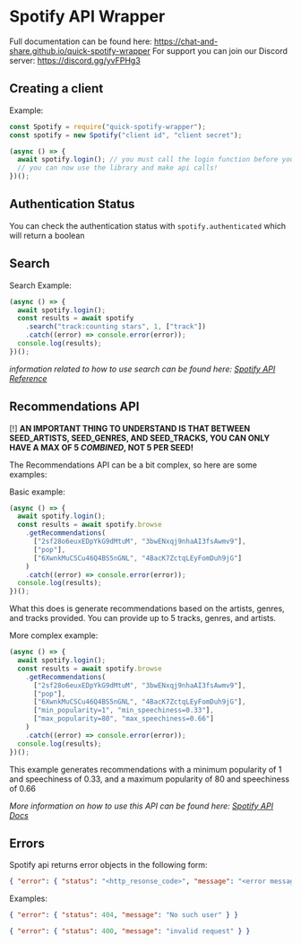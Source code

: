 # Spotify API Wrapper

Full documentation can be found here: <https://chat-and-share.github.io/quick-spotify-wrapper>
For support you can join our Discord server: <https://discord.gg/yvFPHg3>

## Creating a client

Example:

```js
const Spotify = require("quick-spotify-wrapper");
const spotify = new Spotify("client id", "client secret");

(async () => {
  await spotify.login(); // you must call the login function before you can use any part of the library!
  // you can now use the library and make api calls!
})();
```

## Authentication Status

You can check the authentication status with `spotify.authenticated` which will return a boolean

## Search

Search Example:

```js
(async () => {
  await spotify.login();
  const results = await spotify
    .search("track:counting stars", 1, ["track"])
    .catch((error) => console.error(error));
  console.log(results);
})();
```

_information related to how to use search can be found here: [Spotify API Reference](https://developer.spotify.com/documentation/web-api/reference/search/search/)_

## Recommendations API

[!] **AN IMPORTANT THING TO UNDERSTAND IS THAT BETWEEN SEED_ARTISTS, SEED_GENRES, AND SEED_TRACKS, YOU CAN ONLY HAVE A MAX OF 5 _COMBINED_, NOT 5 PER SEED!**

The Recommendations API can be a bit complex, so here are some examples:

Basic example:

```js
(async () => {
  await spotify.login();
  const results = await spotify.browse
    .getRecommendations(
      ["2sf28o6euxEDpYkG9dMtuM", "3bwENxqj9nhaAI3fsAwmv9"],
      ["pop"],
      ["6XwnkMuCSCu46Q4BS5nGNL", "4BacK7ZctqLEyFomDuh9jG"]
    )
    .catch((error) => console.error(error));
  console.log(results);
})();
```

What this does is generate recommendations based on the artists, genres, and tracks provided. You can provide up to 5 tracks, genres, and artists.

More complex example:

```js
(async () => {
  await spotify.login();
  const results = await spotify.browse
    .getRecommendations(
      ["2sf28o6euxEDpYkG9dMtuM", "3bwENxqj9nhaAI3fsAwmv9"],
      ["pop"],
      ["6XwnkMuCSCu46Q4BS5nGNL", "4BacK7ZctqLEyFomDuh9jG"],
      ["min_popularity=1", "min_speechiness=0.33"],
      ["max_popularity=80", "max_speechiness=0.66"]
    )
    .catch((error) => console.error(error));
  console.log(results);
})();
```

This example generates recommendations with a minimum popularity of 1 and speechiness of 0.33, and a maximum popularity of 80 and speechiness of 0.66

_More information on how to use this API can be found here: [Spotify API Docs](https://developer.spotify.com/documentation/web-api/reference/browse/get-recommendations/)_

## Errors

Spotify api returns error objects in the following form:

```json
{ "error": { "status": "<http_resonse_code>", "message": "<error messages>" } }
```

Examples:

```json
{ "error": { "status": 404, "message": "No such user" } }
```

```json
{ "error": { "status": 400, "message": "invalid request" } }
```
